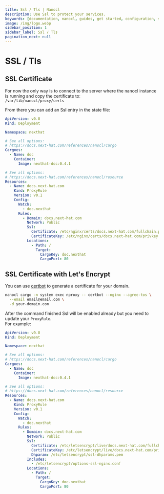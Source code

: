 ```yaml
---
title: Ssl / Tls | Nanocl
description: Use Ssl to protect your services.
keywords: [documentation, nanocl, guides, get started, configuration, state, file, config, yaml, yml, statefile, ssl, tls, certificate]
image: /img/logo.webp
sidebar_position: 1
sidebar_label: Ssl / Tls
pagination_next: null
---
```


# SSL / Tls

## SSL Certificate

For now the only way is to connect to the server where the nanocl instance is running and copy the certificate to:<br/>
`/var/lib/nanocl/proxy/certs`

From there you can add an Ssl entry in the state file:

```yaml
ApiVersion: v0.8
Kind: Deployment

Namespace: nexthat

# See all options:
# https://docs.next-hat.com/references/nanocl/cargo
Cargoes:
  - Name: doc
    Container:
      Image: nexthat-doc:0.4.1

# See all options:
# https://docs.next-hat.com/references/nanocl/resource
Resources:
  - Name: docs.next-hat.com
    Kind: ProxyRule
    Version: v0.1
    Config:
      Watch:
        - doc.nexthat
      Rules:
        - Domain: docs.next-hat.com
          Network: Public
          Ssl:
            Certificate: /etc/nginx/certs/docs.next-hat.com/fullchain.pem
            CertificateKey: /etc/nginx/certs/docs.next-hat.com/privkey.pem
          Locations:
            - Path: /
              Target:
                CargoKey: doc.nexthat
                CargoPort: 80
```

## SSL Certificate with Let's Encrypt

You can use [certbot](https://certbot.eff.org/) to generate a certificate for your domain.

```sh
nanocl cargo -n system exec nproxy -- certbot --nginx --agree-tos \
  --email email@email.com \
  -d your-domain.com
```

After the command finished Ssl will be enabled already but you need to update your `ProxyRule`.<br />
For example:

```yaml
ApiVersion: v0.8
Kind: Deployment

Namespace: nexthat

# See all options:
# https://docs.next-hat.com/references/nanocl/cargo
Cargoes:
  - Name: doc
    Container:
      Image: nexthat-doc:0.4.1

# See all options:
# https://docs.next-hat.com/references/nanocl/resource
Resources:
  - Name: docs.next-hat.com
    Kind: ProxyRule
    Version: v0.1
    Config:
      Watch:
        - doc.nexthat
      Rules:
        - Domain: docs.next-hat.com
          Network: Public
          Ssl:
            Certificate: /etc/letsencrypt/live/docs.next-hat.com/fullchain.pem
            CertificateKey: /etc/letsencrypt/live/docs.next-hat.com/privkey.pem
            Dhparam: /etc/letsencrypt/ssl-dhparams.pem
          Includes:
            - /etc/letsencrypt/options-ssl-nginx.conf
          Locations:
            - Path: /
              Target:
                CargoKey: doc.nexthat
                CargoPort: 80
```
